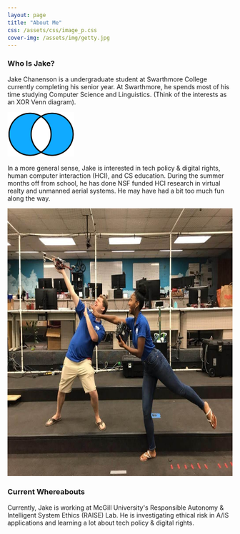 ```yaml
---
layout: page
title: "About Me"
css: /assets/css/image_p.css
cover-img: /assets/img/getty.jpg
---
```


### Who Is Jake?

Jake Chanenson is a undergraduate student at Swarthmore College currently completing his senior year. At Swarthmore, he spends most of his time studying Computer Science and Linguistics. (Think of the interests as an XOR Venn diagram).

<img src="/assets/img/Venn_xor.png" width="150" height="100" alt="picture of XOR diagrams" class="center">



In a more general sense, Jake is interested in tech policy & digital rights, human computer interaction (HCI), and CS education. During the summer months off from school, he has done NSF funded HCI research in virtual realty and unmanned aerial systems.  He may have had a bit too much fun along the way.

<img src="/assets/img/NIMBUS.jpg" width="800" height="600" title="Pictured, Jake (L) and Nina (R) posing with a DJI F450 Flamewheel" alt="Jake and Nina posing with a DJI F450 Flamewheel" class="center">



### Current Whereabouts 

Currently, Jake is working at McGill University's Responsible Autonomy & Intelligent System Ethics (RAISE) Lab. He is investigating ethical risk in A/IS applications and learning a lot about tech policy & digital rights.  

